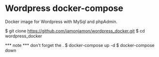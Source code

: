 # Wordpress docker-compose

Docker image for Wordpress with MySql and  phpAdmin.

$ git clone https://github.com/jamonjamon/wordpress_docker.git
$ cd wordpress_docker

*** note *** don't forget the .
$ docker-compose up -d
$ docker-compose down

